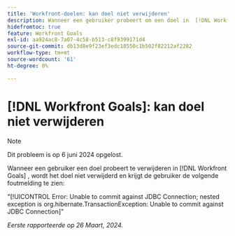 ```yaml
---
title: 'Workfront-doelen: kan doel niet verwijderen'
description: Wanneer een gebruiker probeert om een doel in  [!DNL Workfront Goals] te schrappen, wordt het doel niet geschrapt, en de gebruiker ziet een foutenmelding.
hidefromtoc: true
feature: Workfront Goals
exl-id: aa924ac8-7a07-4c58-b513-c8f9399171d4
source-git-commit: db13d8e9f23ef3edc18550c1b502f82212af2282
workflow-type: tm+mt
source-wordcount: '61'
ht-degree: 0%

---
```


# [!DNL Workfront Goals]: kan doel niet verwijderen

>[!NOTE]
>
>Dit probleem is op 6 juni 2024 opgelost.

Wanneer een gebruiker een doel probeert te verwijderen in [!DNL Workfront Goals] , wordt het doel niet verwijderd en krijgt de gebruiker de volgende foutmelding te zien:

&quot;[!UICONTROL Error: Unable to commit against JDBC Connection; nested exception is org.hibernate.TransactionException: Unable to commit against JDBC Connection]&quot;

_Eerste rapporteerde op 26 Maart, 2024._

